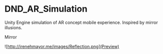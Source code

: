 # DND_AR_Simulation
Unity Engine simulation of AR concept mobile experience. Inspired by mirror illusions. 

Mirror 

![http://irenehmayor.me/images/Reflection.png](Preview)
